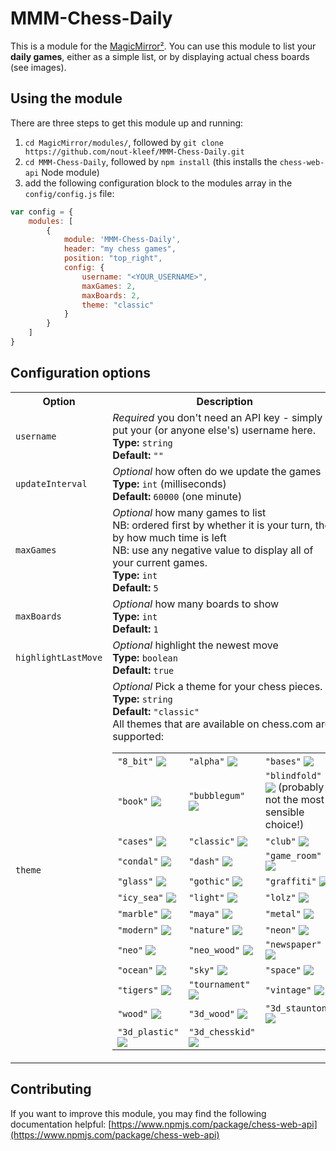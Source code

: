 # MMM-Chess-Daily

This is a module for the [MagicMirror²](https://github.com/MichMich/MagicMirror/).
You can use this module to list your **daily games**, either as a simple list, or by displaying actual chess boards (see images).

## Using the module

There are three steps to get this module up and running:
1) `cd MagicMirror/modules/`, followed by `git clone https://github.com/nout-kleef/MMM-Chess-Daily.git`
2) `cd MMM-Chess-Daily`, followed by `npm install` (this installs the `chess-web-api` Node module)
3) add the following configuration block to the modules array in the `config/config.js` file:
```js
var config = {
    modules: [
        {
			module: 'MMM-Chess-Daily',
			header: "my chess games",
			position: "top_right",
			config: {
                username: "<YOUR_USERNAME>",
                maxGames: 2,
                maxBoards: 2,
				theme: "classic"
			}
		}
    ]
}
```

## Configuration options
<table>
    <tr><th>Option</th><th>Description</th></tr>
    <tr>
        <td><code>username</code></td>
        <td>
            <i>Required</i> you don't need an API key - simply put your (or anyone else's) username here.<br>
            <b>Type:</b> <code>string</code><br>
            <b>Default:</b> <code>""</code>
        </td>
    </tr>
    <tr>
        <td><code>updateInterval</code></td>
        <td>
            <i>Optional</i> how often do we update the games<br>
            <b>Type:</b> <code>int</code> (milliseconds)<br>
            <b>Default:</b> <code>60000</code> (one minute)
        </td>
    </tr>
    <tr>
        <td><code>maxGames</code></td>
        <td>
            <i>Optional</i> how many games to list<br>NB: ordered first by whether it is your turn, then by how much time is left<br>NB: use any negative value to display all of your current games.<br>
            <b>Type:</b> <code>int</code><br>
            <b>Default:</b> <code>5</code>
        </td>
    </tr>
    <tr>
        <td><code>maxBoards</code></td>
        <td>
            <i>Optional</i> how many boards to show<br>
            <b>Type:</b> <code>int</code><br>
            <b>Default:</b> <code>1</code>
        </td>
    </tr>
    <tr>
        <td><code>highlightLastMove</code></td>
        <td>
            <i>Optional</i> highlight the newest move<br>
            <b>Type:</b> <code>boolean</code><br>
            <b>Default:</b> <code>true</code>
        </td>
    </tr>
    <tr>
        <td><code>theme</code></td>
        <td>
            <i>Optional</i> Pick a theme for your chess pieces.<br>
            <b>Type:</b> <code>string</code><br>
            <b>Default:</b> <code>"classic"</code><br>
            All themes that are available on chess.com are supported:<br>
            <table>
                <tr>
                    <td><code>"8_bit"</code> <img style="vertical-align:middle" src="https://images.chesscomfiles.com/chess-themes/pieces/8_bit/32/bk.png" /></td>
                    <td><code>"alpha"</code> <img style="vertical-align:middle" src="https://images.chesscomfiles.com/chess-themes/pieces/alpha/32/bk.png" /></td>
                    <td><code>"bases"</code> <img style="vertical-align:middle" src="https://images.chesscomfiles.com/chess-themes/pieces/bases/32/bk.png" /></td>
                </tr>
                <tr>
                    <td><code>"book"</code> <img style="vertical-align:middle" src="https://images.chesscomfiles.com/chess-themes/pieces/book/32/bk.png" /></td>
                    <td><code>"bubblegum"</code> <img style="vertical-align:middle" src="https://images.chesscomfiles.com/chess-themes/pieces/bubblegum/32/bk.png" /></td>
                    <td><code>"blindfold"</code> <img style="vertical-align:middle" src="https://images.chesscomfiles.com/chess-themes/pieces/blindfold/32/bk.png" /> (probably not the most sensible choice!)</td>
                </tr>
                <tr>
                    <td><code>"cases"</code> <img style="vertical-align:middle" src="https://images.chesscomfiles.com/chess-themes/pieces/cases/32/bk.png" /></td>
                    <td><code>"classic"</code> <img style="vertical-align:middle" src="https://images.chesscomfiles.com/chess-themes/pieces/classic/32/bk.png" /></td>
                    <td><code>"club"</code> <img style="vertical-align:middle" src="https://images.chesscomfiles.com/chess-themes/pieces/club/32/bk.png" /></td>
                </tr>
                <tr>
                    <td><code>"condal"</code> <img style="vertical-align:middle" src="https://images.chesscomfiles.com/chess-themes/pieces/condal/32/bk.png" /></td>
                    <td><code>"dash"</code> <img style="vertical-align:middle" src="https://images.chesscomfiles.com/chess-themes/pieces/dash/32/bk.png" /></td>
                    <td><code>"game_room"</code> <img style="vertical-align:middle" src="https://images.chesscomfiles.com/chess-themes/pieces/game_room/32/bk.png" /></td>
                </tr>
                <tr>
                    <td><code>"glass"</code> <img style="vertical-align:middle" src="https://images.chesscomfiles.com/chess-themes/pieces/glass/32/bk.png" /></td>
                    <td><code>"gothic"</code> <img style="vertical-align:middle" src="https://images.chesscomfiles.com/chess-themes/pieces/gothic/32/bk.png" /></td>
                    <td><code>"graffiti"</code> <img style="vertical-align:middle" src="https://images.chesscomfiles.com/chess-themes/pieces/graffiti/32/bk.png" /></td>
                </tr>
                <tr>
                    <td><code>"icy_sea"</code> <img style="vertical-align:middle" src="https://images.chesscomfiles.com/chess-themes/pieces/icy_sea/32/bk.png" /></td>
                    <td><code>"light"</code> <img style="vertical-align:middle" src="https://images.chesscomfiles.com/chess-themes/pieces/light/32/bk.png" /></td>
                    <td><code>"lolz"</code> <img style="vertical-align:middle" src="https://images.chesscomfiles.com/chess-themes/pieces/lolz/32/bk.png" /></td>
                </tr>
                <tr>
                    <td><code>"marble"</code> <img style="vertical-align:middle" src="https://images.chesscomfiles.com/chess-themes/pieces/marble/32/bk.png" /></td>
                    <td><code>"maya"</code> <img style="vertical-align:middle" src="https://images.chesscomfiles.com/chess-themes/pieces/maya/32/bk.png" /></td>
                    <td><code>"metal"</code> <img style="vertical-align:middle" src="https://images.chesscomfiles.com/chess-themes/pieces/metal/32/bk.png" /></td>
                </tr>
                <tr>
                    <td><code>"modern"</code> <img style="vertical-align:middle" src="https://images.chesscomfiles.com/chess-themes/pieces/modern/32/bk.png" /></td>
                    <td><code>"nature"</code> <img style="vertical-align:middle" src="https://images.chesscomfiles.com/chess-themes/pieces/nature/32/bk.png" /></td>
                    <td><code>"neon"</code> <img style="vertical-align:middle" src="https://images.chesscomfiles.com/chess-themes/pieces/neon/32/bk.png" /></td>
                </tr>
                <tr>
                    <td><code>"neo"</code> <img style="vertical-align:middle" src="https://images.chesscomfiles.com/chess-themes/pieces/neo/32/bk.png" /></td>
                    <td><code>"neo_wood"</code> <img style="vertical-align:middle" src="https://images.chesscomfiles.com/chess-themes/pieces/neo_wood/32/bk.png" /></td>
                    <td><code>"newspaper"</code> <img style="vertical-align:middle" src="https://images.chesscomfiles.com/chess-themes/pieces/newspaper/32/bk.png" /></td>
                </tr>
                <tr>
                    <td><code>"ocean"</code> <img style="vertical-align:middle" src="https://images.chesscomfiles.com/chess-themes/pieces/ocean/32/bk.png" /></td>
                    <td><code>"sky"</code> <img style="vertical-align:middle" src="https://images.chesscomfiles.com/chess-themes/pieces/sky/32/bk.png" /></td>
                    <td><code>"space"</code> <img style="vertical-align:middle" src="https://images.chesscomfiles.com/chess-themes/pieces/space/32/bk.png" /></td>
                </tr>
                <tr>
                    <td><code>"tigers"</code> <img style="vertical-align:middle" src="https://images.chesscomfiles.com/chess-themes/pieces/tigers/32/bk.png" /></td>
                    <td><code>"tournament"</code> <img style="vertical-align:middle" src="https://images.chesscomfiles.com/chess-themes/pieces/tournament/32/bk.png" /></td>
                    <td><code>"vintage"</code> <img style="vertical-align:middle" src="https://images.chesscomfiles.com/chess-themes/pieces/vintage/32/bk.png" /></td>
                </tr>
                <tr>
                    <td><code>"wood"</code> <img style="vertical-align:middle" src="https://images.chesscomfiles.com/chess-themes/pieces/wood/32/bk.png" /></td>
                    <td><code>"3d_wood"</code> <img style="vertical-align:middle" src="https://images.chesscomfiles.com/chess-themes/pieces/3d_wood/32/bk.png" /></td>
                    <td><code>"3d_staunton"</code> <img style="vertical-align:middle" src="https://images.chesscomfiles.com/chess-themes/pieces/3d_staunton/32/bk.png" /></td>
                </tr>
                <tr>
                    <td><code>"3d_plastic"</code> <img style="vertical-align:middle" src="https://images.chesscomfiles.com/chess-themes/pieces/wood/32/bk.png" /></td>
                    <td><code>"3d_chesskid"</code> <img style="vertical-align:middle" src="https://images.chesscomfiles.com/chess-themes/pieces/3d_chesskid/32/bk.png" /></td>
                    <td></td>
                </tr>
            </table>
        </td>
    </tr>
</table>

## Contributing

If you want to improve this module, you may find the following documentation helpful:
[https://www.npmjs.com/package/chess-web-api](https://www.npmjs.com/package/chess-web-api)

